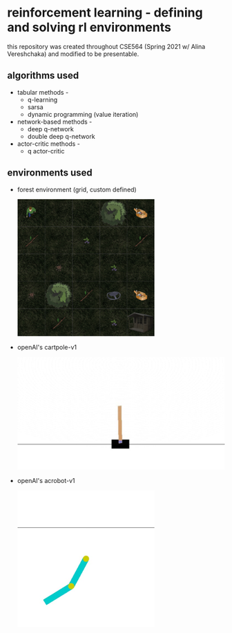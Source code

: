 # reinforcement learning - defining and solving rl environments
this repository was created throughout CSE564 (Spring 2021 w/ Alina Vereshchaka) and modified to be presentable.

## algorithms used
  - tabular methods - 
    - q-learning 
    - sarsa
    - dynamic programming (value iteration)
  - network-based methods - 
    - deep q-network
    - double deep q-network
  - actor-critic methods - 
    - q actor-critic

## environments used
  - forest environment (grid, custom defined)
  
    ![Sample Forest Render](sample_renders/forest_sample.png)
    
  - openAI's cartpole-v1

    ![Sample Cartpole Render](sample_renders/cartpole_sample.png)
    
  - openAI's acrobot-v1
    
    ![Sample Acrobot Render](sample_renders/acrobot_sample.png)
